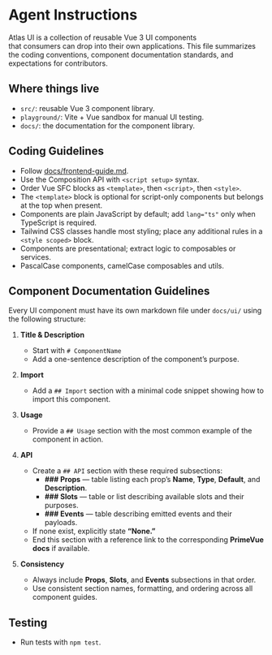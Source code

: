 # Agent Instructions

Atlas UI is a collection of reusable Vue 3 UI components  
that consumers can drop into their own applications. This file summarizes the 
coding conventions, component documentation standards, and expectations for contributors.

## Where things live

- `src/`: reusable Vue 3 component library.
- `playground/`: Vite + Vue sandbox for manual UI testing.
- `docs/`: the documentation for the component library.

## Coding Guidelines

- Follow [docs/frontend-guide.md](docs/frontend-guide.md).
- Use the Composition API with `<script setup>` syntax.
- Order Vue SFC blocks as `<template>`, then `<script>`, then `<style>`.
- The `<template>` block is optional for script-only components but belongs at the top when present.
- Components are plain JavaScript by default; add `lang="ts"` only when TypeScript is required.
- Tailwind CSS classes handle most styling; place any additional rules in a `<style scoped>` block.
- Components are presentational; extract logic to composables or services.
- PascalCase components, camelCase composables and utils.

## Component Documentation Guidelines

Every UI component must have its own markdown file under `docs/ui/` using the following structure:

1. **Title & Description**
    - Start with `# ComponentName`
    - Add a one-sentence description of the component’s purpose.

2. **Import**
    - Add a `## Import` section with a minimal code snippet showing how to import this component.

3. **Usage**
    - Provide a `## Usage` section with the most common example of the component in action.

4. **API**
    - Create a `## API` section with these required subsections:
        - **### Props** — table listing each prop’s **Name**, **Type**, **Default**, and **Description**.
        - **### Slots** — table or list describing available slots and their purposes.
        - **### Events** — table describing emitted events and their payloads.
    - If none exist, explicitly state **“None.”**
    - End this section with a reference link to the corresponding **PrimeVue docs** if available.

5. **Consistency**
    - Always include **Props**, **Slots**, and **Events** subsections in that order.
    - Use consistent section names, formatting, and ordering across all component guides.

## Testing

- Run tests with `npm test`.
